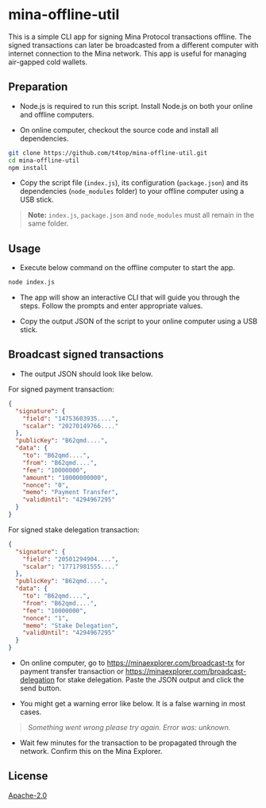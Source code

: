 # mina-offline-util

This is a simple CLI app for signing Mina Protocol transactions offline. The signed transactions can later be broadcasted from a different computer with internet connection to the Mina network. This app is useful for managing air-gapped cold wallets.

## Preparation

- Node.js is required to run this script. Install Node.js on both your online and offline computers.

- On online computer, checkout the source code and install all dependencies.

```bash
git clone https://github.com/t4top/mina-offline-util.git
cd mina-offline-util
npm install
```

- Copy the script file (`index.js`), its configuration (`package.json`) and its dependencies (`node_modules` folder) to your offline computer using a USB stick.

> **Note:** `index.js`, `package.json` and `node_modules` must all remain in the same folder.

## Usage

- Execute below command on the offline computer to start the app.

```bash
node index.js
```

- The app will show an interactive CLI that will guide you through the steps. Follow the prompts and enter appropriate values.

- Copy the output JSON of the script to your online computer using a USB stick.

## Broadcast signed transactions

- The output JSON should look like below.

For signed payment transaction:

```json
{
  "signature": {
    "field": "14753603935....",
    "scalar": "20270149766...."
  },
  "publicKey": "B62qmd....",
  "data": {
    "to": "B62qmd....",
    "from": "B62qmd....",
    "fee": "10000000",
    "amount": "10000000000",
    "nonce": "0",
    "memo": "Payment Transfer",
    "validUntil": "4294967295"
  }
}
```

For signed stake delegation transaction:

```json
{
  "signature": {
    "field": "20501294904....",
    "scalar": "17717981555...."
  },
  "publicKey": "B62qmd....",
  "data": {
    "to": "B62qmd....",
    "from": "B62qmd....",
    "fee": "10000000",
    "nonce": "1",
    "memo": "Stake Delegation",
    "validUntil": "4294967295"
  }
}
```

- On online computer, go to https://minaexplorer.com/broadcast-tx for payment transfer transaction or https://minaexplorer.com/broadcast-delegation for stake delegation. Paste the JSON output and click the send button.

- You might get a warning error like below. It is a false warning in most cases.

> _Something went wrong please try again. Error was: unknown._

- Wait few minutes for the transaction to be propagated through the network. Confirm this on the Mina Explorer.

## License

[Apache-2.0](./LICENSE)
